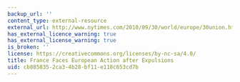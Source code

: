 ```yaml
---
backup_url: ''
content_type: external-resource
external_url: http://www.nytimes.com/2010/09/30/world/europe/30union.html
has_external_licence_warning: true
has_external_license_warning: true
is_broken: ''
license: https://creativecommons.org/licenses/by-nc-sa/4.0/
title: France Faces European Action after Expulsions
uid: cb885835-2ca3-4b28-bf11-e118c653cd7b
---
```

